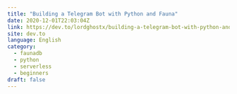 ```yaml
---
title: "Building a Telegram Bot with Python and Fauna"
date: 2020-12-01T22:03:04Z
link: https://dev.to/lordghostx/building-a-telegram-bot-with-python-and-fauna-494i?utm_medium=RSS&utm_source=news.12bit.vn
site: dev.to
language: English
category:
  - faunadb
  - python
  - serverless
  - beginners
draft: false
---
```

